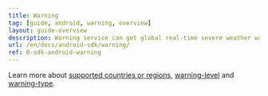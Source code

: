 ```yaml
---
title: Warning
tag: [guide, android, warning, overview]
layout: guide-overview
description: Warning service can get global real-time severe weather warning data.
url: /en/docs/android-sdk/warning/
ref: 0-sdk-android-warning
---
```


Learn more about [supported countries or regions](/en/docs/resource/warning-info/#supported-regions), [warning-level](/en/docs/resource/warning-info/#warning-level) and [warning-type](/en/docs/resource/warning-info/#warning-type).